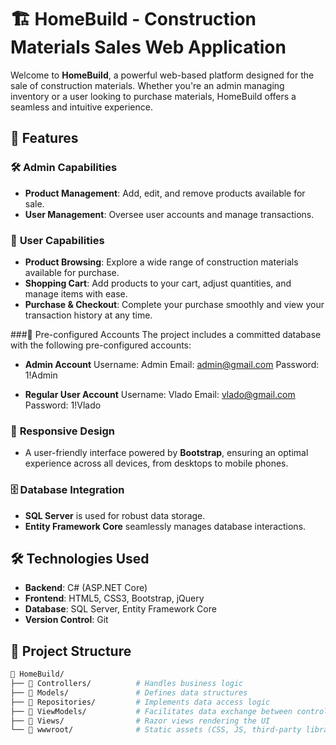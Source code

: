 # 🏗️ HomeBuild - Construction Materials Sales Web Application

Welcome to **HomeBuild**, a powerful web-based platform designed for the sale of construction materials. Whether you're an admin managing inventory or a user looking to purchase materials, HomeBuild offers a seamless and intuitive experience.

## 🚀 Features

### 🛠️ **Admin Capabilities**
- **Product Management**: Add, edit, and remove products available for sale.
- **User Management**: Oversee user accounts and manage transactions.

### 🛒 **User Capabilities**
- **Product Browsing**: Explore a wide range of construction materials available for purchase.
- **Shopping Cart**: Add products to your cart, adjust quantities, and manage items with ease.
- **Purchase & Checkout**: Complete your purchase smoothly and view your transaction history at any time.

###🔐 Pre-configured Accounts
The project includes a committed database with the following pre-configured accounts:

- **Admin Account**
Username: Admin
Email: admin@gmail.com
Password: 1!Admin

- **Regular User Account**
Username: Vlado
Email: vlado@gmail.com
Password: 1!Vlado

### 🎨 **Responsive Design**
- A user-friendly interface powered by **Bootstrap**, ensuring an optimal experience across all devices, from desktops to mobile phones.

### 🗄️ **Database Integration**
- **SQL Server** is used for robust data storage.
- **Entity Framework Core** seamlessly manages database interactions.

## 🛠️ Technologies Used

- **Backend**: C# (ASP.NET Core)
- **Frontend**: HTML5, CSS3, Bootstrap, jQuery
- **Database**: SQL Server, Entity Framework Core
- **Version Control**: Git

## 📂 Project Structure

```bash
📁 HomeBuild/
├── 📁 Controllers/          # Handles business logic
├── 📁 Models/               # Defines data structures
├── 📁 Repositories/         # Implements data access logic
├── 📁 ViewModels/           # Facilitates data exchange between controllers and views
├── 📁 Views/                # Razor views rendering the UI
└── 📁 wwwroot/              # Static assets (CSS, JS, third-party libraries)
